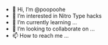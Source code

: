 - 👋 Hi, I’m @poopoohe
- 👀 I’m interested in Nitro Type hacks
- 🌱 I’m currently learning ...
- 💞️ I’m looking to collaborate on ...
- 📫 How to reach me ...

<!---
poopoohe/poopoohe is a ✨ special ✨ repository because its `README.md` (this file) appears on your GitHub profile.
You can click the Preview link to take a look at your changes.
--->
